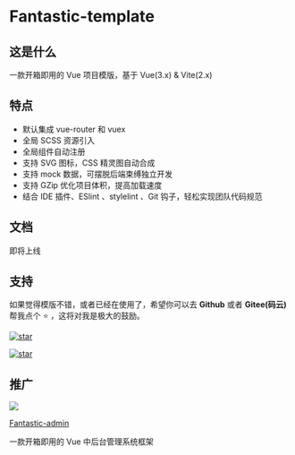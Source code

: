 # Fantastic-template

## 这是什么

一款开箱即用的 Vue 项目模版，基于 Vue(3.x) & Vite(2.x)

## 特点

- 默认集成 vue-router 和 vuex
- 全局 SCSS 资源引入
- 全局组件自动注册
- 支持 SVG 图标，CSS 精灵图自动合成
- 支持 mock 数据，可摆脱后端束缚独立开发
- 支持 GZip 优化项目体积，提高加载速度
- 结合 IDE 插件、ESlint 、stylelint 、Git 钩子，轻松实现团队代码规范

## 文档

即将上线

## 支持

如果觉得模版不错，或者已经在使用了，希望你可以去 **Github** 或者 **Gitee(码云)** 帮我点个 ⭐ ，这将对我是极大的鼓励。

[![star](https://img.shields.io/github/stars/hooray/fantastic-template?style=social)](https://github.com/hooray/fantastic-template)

[![star](https://gitee.com/hooray/fantastic-template/badge/star.svg?theme=dark)](https://gitee.com/hooray/fantastic-template)

## 推广

[![](https://hooray.gitee.io/fantastic-admin/logo.png)](https://hooray.gitee.io/fantastic-admin)

[Fantastic-admin](https://hooray.gitee.io/fantastic-admin)

一款开箱即用的 Vue 中后台管理系统框架
